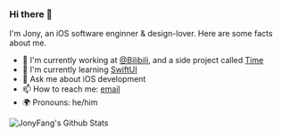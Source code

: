 ### Hi there 👋

I'm Jony, an iOS software enginner & design-lover. Here are some facts about me.

- 💼 I'm currently working at [@Bilibili](https://www.bilibili.com/), and a side project called [Time](https://itunes.apple.com/app/id1347998487)
- 🌱 I'm currently learning [SwiftUI](https://developer.apple.com/xcode/swiftui/)
- 💬 Ask me about iOS development
- 📫 How to reach me: [email](mailto://jony.chunfang@gmail.com)
- 🌍 Pronouns: he/him

<img align="center" src="https://github-readme-stats.vercel.app/api?username=JonyFang&show_icons=true" alt="JonyFang's Github Stats" />
